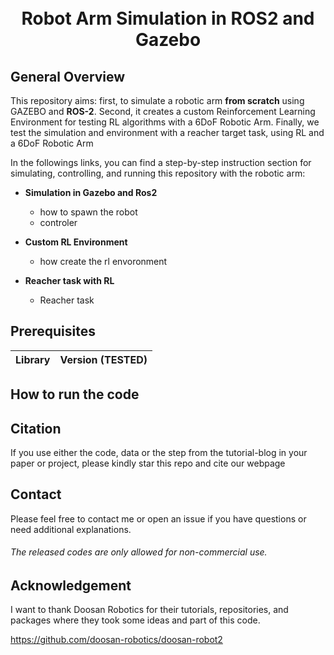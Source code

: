 <h1 align="center">
  <br>
Robot Arm Simulation in ROS2 and Gazebo
  <br>
</h1>

## General Overview

This repository aims: first, to simulate a robotic arm **from scratch** using GAZEBO and **ROS-2**. Second, it creates a custom Reinforcement Learning Environment for testing RL algorithms with a 6DoF Robotic Arm.  Finally, we test the simulation and environment with a reacher target task, using RL and a 6DoF Robotic Arm

In the followings links, you can find a step-by-step instruction section for simulating, controlling, and running this repository with the robotic arm:

* **Simulation in Gazebo and Ros2**
  - how to spawn the robot
  - controler
   
* **Custom RL Environment**
  - how create the rl envoronment 

* **Reacher task with RL**
  - Reacher task

## Prerequisites

|Library         | Version (TESTED) |
|----------------------|----|

## How to run the code


## Citation
If you use either the code, data or the step from the tutorial-blog in your paper or project, please kindly star this repo and cite our webpage

## Contact
Please feel free to contact me or open an issue if you have questions or need additional explanations.

######  The released codes are only allowed for non-commercial use.

## Acknowledgement
I want to thank Doosan Robotics for their tutorials, repositories, and packages where they took some ideas and part of this code.

https://github.com/doosan-robotics/doosan-robot2
